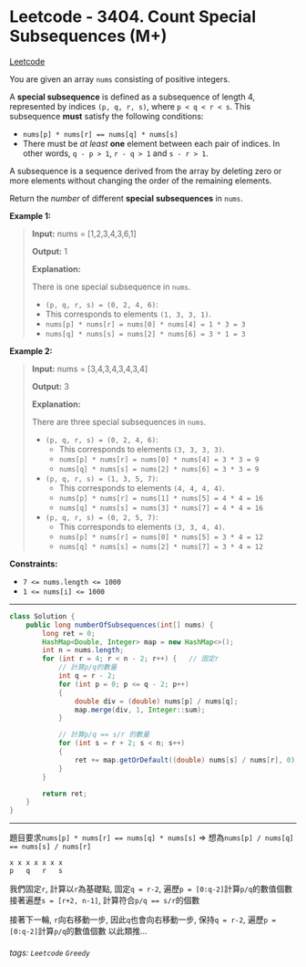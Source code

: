 # Leetcode - 3404. Count Special Subsequences (M+)

[Leetcode](https://leetcode.com/problems/count-special-subsequences/)

You are given an array `nums` consisting of positive integers.

A **special subsequence** is defined as a subsequence of length 4, represented by indices `(p, q, r, s)`, where `p < q < r < s`. This subsequence **must** satisfy the following conditions:

-   `nums[p] * nums[r] == nums[q] * nums[s]`
-   There must be _at least_ **one** element between each pair of indices. In other words, `q - p > 1`, `r - q > 1` and `s - r > 1`.

A subsequence is a sequence derived from the array by deleting zero or more elements without changing the order of the remaining elements.

Return the _number_ of different **special** **subsequences** in `nums`.

**Example 1:**

> **Input:** nums = [1,2,3,4,3,6,1]
> 
> **Output:** 1
> 
> **Explanation:**
> 
> There is one special subsequence in `nums`.
> 
> -   `(p, q, r, s) = (0, 2, 4, 6)`:
> -   This corresponds to elements `(1, 3, 3, 1)`.
> -   `nums[p] * nums[r] = nums[0] * nums[4] = 1 * 3 = 3`
> -   `nums[q] * nums[s] = nums[2] * nums[6] = 3 * 1 = 3`

**Example 2:**

> **Input:** nums = [3,4,3,4,3,4,3,4]
> 
> **Output:** 3
> 
> **Explanation:**
> 
> There are three special subsequences in `nums`.
> 
> -   `(p, q, r, s) = (0, 2, 4, 6)`:
>     -   This corresponds to elements `(3, 3, 3, 3)`.
>     -   `nums[p] * nums[r] = nums[0] * nums[4] = 3 * 3 = 9`
>     -   `nums[q] * nums[s] = nums[2] * nums[6] = 3 * 3 = 9`
> -   `(p, q, r, s) = (1, 3, 5, 7)`:
>     -   This corresponds to elements `(4, 4, 4, 4)`.
>     -   `nums[p] * nums[r] = nums[1] * nums[5] = 4 * 4 = 16`
>     -   `nums[q] * nums[s] = nums[3] * nums[7] = 4 * 4 = 16`
> -   `(p, q, r, s) = (0, 2, 5, 7)`:
>     -   This corresponds to elements `(3, 3, 4, 4)`.
>     -   `nums[p] * nums[r] = nums[0] * nums[5] = 3 * 4 = 12`
>     -   `nums[q] * nums[s] = nums[2] * nums[7] = 3 * 4 = 12`

**Constraints:**

-   `7 <= nums.length <= 1000`
-   `1 <= nums[i] <= 1000`

---
```java
class Solution {
    public long numberOfSubsequences(int[] nums) { 
        long ret = 0;
        HashMap<Double, Integer> map = new HashMap<>();
        int n = nums.length;
        for (int r = 4; r < n - 2; r++) {   // 固定r
            // 計算p/q的數量
            int q = r - 2;
            for (int p = 0; p <= q - 2; p++)
            {
                double div = (double) nums[p] / nums[q];
                map.merge(div, 1, Integer::sum);
            }

            // 計算p/q == s/r 的數量
            for (int s = r + 2; s < n; s++)
            {
                ret += map.getOrDefault((double) nums[s] / nums[r], 0);
            }
        }

        return ret;
    }
}
```
---

題目要求`nums[p] * nums[r] == nums[q] * nums[s]` 
=> 想為`nums[p] / nums[q] == nums[s] / nums[r]`

```
x x x x x x x 
p   q   r   s  
```

我們固定`r`, 計算以`r`為基礎點, 固定`q = r-2`, 遍歷`p = [0:q-2]`計算`p/q`的數值個數
接著遍歷`s = [r+2, n-1]`, 計算符合`p/q == s/r`的個數

接著下一輪, `r`向右移動一步, 因此`q`也會向右移動一步, 
保持`q = r-2`, 遍歷`p = [0:q-2]`計算`p/q`的數值個數
以此類推...


###### tags: `Leetcode` `Greedy`